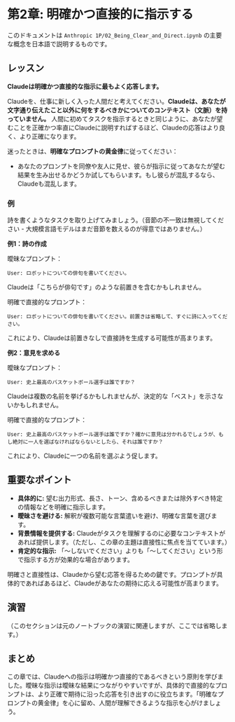 # 第2章: 明確かつ直接的に指示する

このドキュメントは `Anthropic 1P/02_Being_Clear_and_Direct.ipynb` の主要な概念を日本語で説明するものです。

## レッスン

**Claudeは明確かつ直接的な指示に最もよく応答します。**

Claudeを、仕事に新しく入った人間だと考えてください。**Claudeは、あなたが文字通り伝えたこと以外に何をするべきかについてのコンテキスト（文脈）を持っていません。** 人間に初めてタスクを指示するときと同じように、あなたが望むことを正確かつ率直にClaudeに説明すればするほど、Claudeの応答はより良く、より正確になります。

迷ったときは、**明確なプロンプトの黄金律**に従ってください：
- あなたのプロンプトを同僚や友人に見せ、彼らが指示に従ってあなたが望む結果を生み出せるかどうか試してもらいます。もし彼らが混乱するなら、Claudeも混乱します。

### 例

詩を書くようなタスクを取り上げてみましょう。（音節の不一致は無視してください - 大規模言語モデルはまだ音節を数えるのが得意ではありません。）

**例1：詩の作成**

曖昧なプロンプト：
```
User: ロボットについての俳句を書いてください。
```
Claudeは「こちらが俳句です」のような前置きを含むかもしれません。

明確で直接的なプロンプト：
```
User: ロボットについての俳句を書いてください。前置きは省略して、すぐに詩に入ってください。
```
これにより、Claudeは前置きなしで直接詩を生成する可能性が高まります。

**例2：意見を求める**

曖昧なプロンプト：
```
User: 史上最高のバスケットボール選手は誰ですか？
```
Claudeは複数の名前を挙げるかもしれませんが、決定的な「ベスト」を示さないかもしれません。

明確で直接的なプロンプト：
```
User: 史上最高のバスケットボール選手は誰ですか？確かに意見は分かれるでしょうが、もし絶対に一人を選ばなければならないとしたら、それは誰ですか？
```
これにより、Claudeに一つの名前を選ぶよう促します。

## 重要なポイント

- **具体的に:** 望む出力形式、長さ、トーン、含めるべきまたは除外すべき特定の情報などを明確に指示します。
- **曖昧さを避ける:** 解釈が複数可能な言葉遣いを避け、明確な言葉を選びます。
- **背景情報を提供する:** Claudeがタスクを理解するのに必要なコンテキストがあれば提供します。（ただし、この章の主題は直接性に焦点を当てています。）
- **肯定的な指示:** 「〜しないでください」よりも「〜してください」という形で指示する方が効果的な場合があります。

明確さと直接性は、Claudeから望む応答を得るための鍵です。プロンプトが具体的であればあるほど、Claudeがあなたの期待に応える可能性が高まります。

## 演習

（このセクションは元のノートブックの演習に関連しますが、ここでは省略します。）

## まとめ

この章では、Claudeへの指示は明確かつ直接的であるべきという原則を学びました。曖昧な指示は曖昧な結果につながりやすいですが、具体的で直接的なプロンプトは、より正確で期待に沿った応答を引き出すのに役立ちます。「明確なプロンプトの黄金律」を心に留め、人間が理解できるような指示を心がけましょう。
